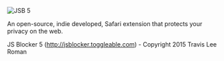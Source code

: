 ![JSB 5](http://i.imgur.com/0uRSg8g.png "JSB 5")

An open-source, indie developed, Safari extension that protects your privacy on the web.

JS Blocker 5 (http://jsblocker.toggleable.com) - Copyright 2015 Travis Lee Roman


